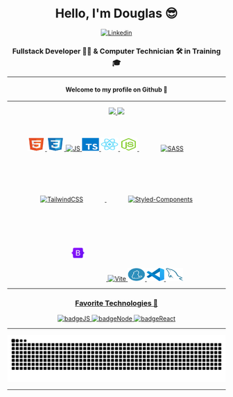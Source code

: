 <h1 align="center">Hello, I'm Douglas 😎</h1>

<div align="center">
  <a href="https://www.linkedin.com/in/douglas-suzuki-775822219/" target="_blank">
    <img alt="Linkedin" src="https://img.shields.io/badge/LinkedIn-0077B5?style=for-the-badge&logo=linkedin&logoColor=white">
  </a>
</div>

<h3 align="center">Fullstack Developer 👨‍💻 & Computer Technician 🛠 in Training 🎓</h3> <hr>

<h4 align="center">Welcome to my profile on Github 🤝</h4> <hr>

<div align="center">
  <a href="https://github.com/DouglasSuzukiDS">
  <img height="180em" src="https://github-readme-stats.vercel.app/api?username=DouglasSuzukiDS&show_icons=true&theme=dracula&include_all_commits=true&count_private=true"/>
  <img height="180em" src="https://github-readme-stats.vercel.app/api/top-langs/?username=DouglasSuzukiDS&layout=compact&langs_count=7&theme=dracula"/>
</div>

<div align="center"><br>
  
  <img alt="HTML" height="30" width="40" src="https://github.com/devicons/devicon/blob/master/icons/html5/html5-original.svg">

  <img alt="CSS" height="30" width="40" src="https://github.com/devicons/devicon/blob/master/icons/css3/css3-original.svg">
  
  <img alt="JS" height="30" width="40" src="https://static.cdnlogo.com/logos/j/69/javascript.svg">

  <img alt="TS" height="30" width="40" src="https://github.com/devicons/devicon/blob/master/icons/typescript/typescript-original.svg">
  
  <img alt="React" height="30" width="40" src="https://github.com/devicons/devicon/blob/master/icons/react/react-original.svg">
  
  <img alt="Node" height="30" width="40" src="https://github.com/devicons/devicon/blob/master/icons/nodejs/nodejs-original.svg">

  <img alt="SASS" height="30" width="30" style="margin: 50px" src="https://upload.wikimedia.org/wikipedia/commons/thumb/9/96/Sass_Logo_Color.svg/2560px-Sass_Logo_Color.svg.png">

  <img alt="TailwindCSS" height="32" width="32" style="margin: 50px" src="https://cdn.worldvectorlogo.com/logos/tailwindcss.svg">

  <img alt="Styled-Components" height="30" width="30" style="margin: 50px" src="https://www.google.com/url?sa=i&url=https%3A%2F%2Fmedium.com%2F%40matt.readout%2Fadding-css-animations-with-styled-components-6c191c23b6ba&psig=AOvVaw3FfkAtHPSFe_RTARjmUbZ3&ust=1696378896375000&source=images&cd=vfe&opi=89978449&ved=0CA8QjRxqFwoTCMDK7__N2IEDFQAAAAAdAAAAABAI">

  <img alt="Bootstrap" height="30" width="30" style="margin: 50px" src="https://github.com/devicons/devicon/blob/master/icons/bootstrap/bootstrap-original.svg">

  <img alt="Vite" height="30" width="30" src="https://upload.wikimedia.org/wikipedia/commons/thumb/f/f1/Vitejs-logo.svg/1039px-Vitejs-logo.svg.png">

  <img alt="Yarn" height="30" width="40" src="https://github.com/devicons/devicon/blob/master/icons/yarn/yarn-original.svg">
  
  <img alt="VSC" height="30" width="40" src="https://github.com/devicons/devicon/blob/master/icons/vscode/vscode-original.svg">
  
  <img alt="MySQL" height="30" width="40" src="https://github.com/devicons/devicon/blob/master/icons/mysql/mysql-original.svg">

 </div> <hr>

<div align="center">
  <h3 align="center">Favorite Technologies 🥰</h3> 

  <img alt="badgeJS" src="https://img.shields.io/badge/JavaScript-323330?style=for-the-badge&logo=javascript&logoColor=F7DF1E">
  <img alt="badgeNode" src="https://img.shields.io/badge/Node.js-43853D?style=for-the-badge&logo=node.js&logoColor=white">
  <img alt="badgeReact" src="https://img.shields.io/badge/React-20232A?style=for-the-badge&logo=react&logoColor=61DAFB">
</div> <hr>

  ![Snake animation](https://github.com/DouglasSuzukiDS/DouglasSuzukiDS/blob/output/github-contribution-grid-snake.svg)
  
  <hr>
